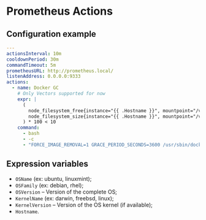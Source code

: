 # Prometheus Actions

## Configuration example

```yaml
---
actionsInterval: 10m
cooldownPeriod: 30m
commandTimeout: 5m
prometheusURL: http://prometheus.local/
listenAddress: 0.0.0.0:9333
actions:
  - name: Docker GC
    # Only Vectors supported for now
    expr: |
      (
        node_filesystem_free{instance="{{ .Hostname }}", mountpoint="/var/lib/docker"} /
        node_filesystem_size{instance="{{ .Hostname }}", mountpoint="/var/lib/docker"}
      ) * 100 < 10
    command:
      - bash
      - -c
      - "FORCE_IMAGE_REMOVAL=1 GRACE_PERIOD_SECONDS=3600 /usr/sbin/docker-gc"
```

## Expression variables

* `OSName` (ex: ubuntu, linuxmint);
* `OSFamily` (ex: debian, rhel);
* `OSVersion` – Version of the complete OS;
* `KernelName` (ex: darwin, freebsd, linux);
* `KernelVersion` – Version of the OS kernel (if available);
* `Hostname`.
